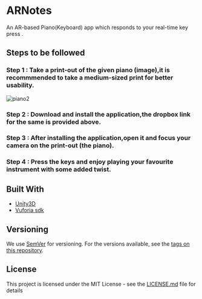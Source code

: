 # ARNotes

An AR-based Piano(Keyboard) app which responds to your real-time key press .  


## Steps to be followed

 ### Step 1 : Take a print-out of the given piano (image),it is recommmended to take a medium-sized print for better usability.
 
![piano2](https://user-images.githubusercontent.com/31897425/41667362-627207a0-74ca-11e8-857f-dfa96e5a36b6.jpg)

### Step 2 : Download and install the application,the dropbox link for the same is provided above.
### Step 3 : After installing the application,open it and focus your camera on the print-out (the piano).
### Step 4 : Press the keys and enjoy playing your favourite instrument with some added twist.



## Built With

* [Unity3D](https://unity3d.com/)
* [Vuforia sdk](https://www.vuforia.com/)


## Versioning

We use [SemVer](http://semver.org/) for versioning. For the versions available, see the [tags on this repository](https://github.com/your/project/tags). 


## License

This project is licensed under the MIT License - see the [LICENSE.md](LICENSE.md) file for details



